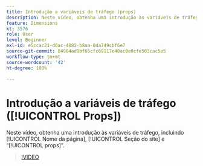 ```yaml
---
title: Introdução a variáveis de tráfego (props)
description: Neste vídeo, obtenha uma introdução às variáveis de tráfego, incluindo Nome da página, Seção do site e “props”.
feature: Dimensions
kt: 3576
role: User
level: Beginner
exl-id: e5ccac21-d0ac-4882-b8aa-0da749cbf6e7
source-git-commit: 84984ad9bf65cfc69117e40ac0e0cfe503cac5e5
workflow-type: tm+mt
source-wordcount: '42'
ht-degree: 100%

---
```


# Introdução a variáveis de tráfego ([!UICONTROL Props])

Neste vídeo, obtenha uma introdução às variáveis de tráfego, incluindo [!UICONTROL Nome da página], [!UICONTROL Seção do site] e “[!UICONTROL props]”.

>[!VIDEO](https://video.tv.adobe.com/v/28767/?quality=12&learn=on)
